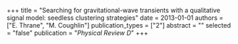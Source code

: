 +++
title = "Searching for gravitational-wave transients with a qualitative signal model: seedless clustering strategies"
date = 2013-01-01
authors = ["E. Thrane", "M. Coughlin"]
publication_types = ["2"]
abstract = ""
selected = "false"
publication = "*Physical Review D*"
+++

